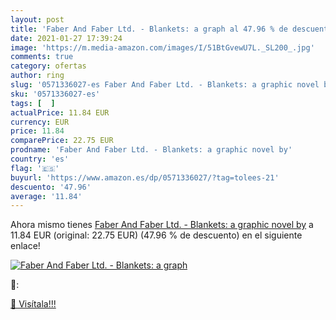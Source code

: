 ```yaml
---
layout: post
title: 'Faber And Faber Ltd. - Blankets: a graph al 47.96 % de descuento'
date: 2021-01-27 17:39:24
image: 'https://m.media-amazon.com/images/I/51BtGvewU7L._SL200_.jpg'
comments: true
category: ofertas
author: ring
slug: '0571336027-es Faber And Faber Ltd. - Blankets: a graphic novel by'
sku: '0571336027-es'
tags: [  ]
actualPrice: 11.84 EUR
currency: EUR
price: 11.84
comparePrice: 22.75 EUR
prodname: 'Faber And Faber Ltd. - Blankets: a graphic novel by'
country: 'es'
flag: '🇪🇸'
buyurl: 'https://www.amazon.es/dp/0571336027/?tag=tolees-21'
descuento: '47.96'
average: '11.84'
---
```


Ahora mismo tienes [Faber And Faber Ltd. - Blankets: a graphic novel by](https://www.amazon.es/dp/0571336027/?tag=tolees-21) a 11.84 EUR (original: 22.75 EUR) (47.96 %  de descuento) en el siguiente enlace!

[![Faber And Faber Ltd. - Blankets: a graph](https://m.media-amazon.com/images/I/51BtGvewU7L._SL200_.jpg)](https://www.amazon.es/dp/0571336027/?tag=tolees-21)

🔎:


[🛒 Visítala!!!](https://www.amazon.es/dp/0571336027/?tag=tolees-21)
